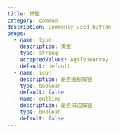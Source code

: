 ```yaml
---
title: 按钮
category: common
description: Commonly used button.
props:
  - name: type
    description: 类型
    type: string
    acceptedValues: AgmTypeArray
    default: default
  - name: icon
    description: 是否图标按钮
    type: boolean
    default: false
  - name: outline
    description: 是否描边按钮
    type: boolean
    default: false
---
```

